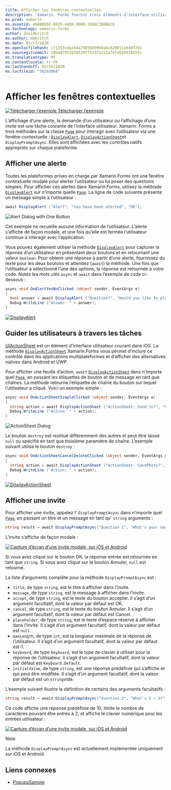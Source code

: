 ```yaml
---
title: Afficher les fenêtres contextuelles
description: 'Xamarin. Forms fournit trois éléments d’interface utilisateur de type popup : une alerte, une feuille d’action et une invite. Cet article montre comment utiliser les API d’alerte, de feuille d’action et d’invite pour afficher des boîtes de dialogue qui demandent aux utilisateurs des questions simples, guident les utilisateurs par le biais de tâches et affichent des invites.'
ms.prod: xamarin
ms.assetid: 46AB0D5E-0025-4A8A-9D00-3E66C3D0BA2E
ms.technology: xamarin-forms
author: davidbritch
ms.author: dabritch
ms.date: 01/17/2020
ms.openlocfilehash: c71153cdaa94a7983b89968abc828011a648f2b1
ms.sourcegitcommit: 10b4d7952d78f20f753372c53af6feb16918555c
ms.translationtype: MT
ms.contentlocale: fr-FR
ms.lasthandoff: 02/26/2020
ms.locfileid: "78293064"
---
```

# <a name="display-pop-ups"></a>Afficher les fenêtres contextuelles

[![Télécharger l’exemple](~/media/shared/download.png) Télécharger l’exemple](https://docs.microsoft.com/samples/xamarin/xamarin-forms-samples/navigation-pop-ups)

L’affichage d’une alerte, la demande d’un utilisateur ou l’affichage d’une invite est une tâche courante de l’interface utilisateur. Xamarin. Forms a trois méthodes sur la classe [`Page`](xref:Xamarin.Forms.Page) pour interagir avec l’utilisateur via une fenêtre contextuelle : [`DisplayAlert`](xref:Xamarin.Forms.Page.DisplayAlert*), [`DisplayActionSheet`](xref:Xamarin.Forms.Page.DisplayActionSheet*)et `DisplayPromptAsync`. Elles sont affichées avec les contrôles natifs appropriés sur chaque plateforme.

## <a name="display-an-alert"></a>Afficher une alerte

Toutes les plateformes prises en charge par Xamarin.Forms ont une fenêtre contextuelle modale pour alerter l’utilisateur ou lui poser des questions simples. Pour afficher ces alertes dans Xamarin.Forms, utilisez la méthode [`DisplayAlert`](xref:Xamarin.Forms.Page.DisplayAlert*) sur n’importe quelle [`Page`](xref:Xamarin.Forms.Page). La ligne de code suivante présente un message simple à l’utilisateur :

```csharp
await DisplayAlert ("Alert", "You have been alerted", "OK");
```

![](pop-ups-images/alert.png "Alert Dialog with One Button")

Cet exemple ne recueille aucune information de l’utilisateur. L’alerte s’affiche de façon modale, et une fois qu’elle est fermée l’utilisateur continue à interagir avec l’application.

Vous pouvez également utiliser la méthode [`DisplayAlert`](xref:Xamarin.Forms.Page.DisplayAlert*) pour capturer la réponse d’un utilisateur en présentant deux boutons et en retournant une valeur `boolean`. Pour obtenir une réponse à partir d’une alerte, fournissez du texte pour les deux boutons et attendez (`await`) la méthode. Une fois que l’utilisateur a sélectionné l’une des options, la réponse est retournée à votre code. Notez les mots clés `async` et `await` dans l’exemple de code ci-dessous :

```csharp
async void OnAlertYesNoClicked (object sender, EventArgs e)
{
  bool answer = await DisplayAlert ("Question?", "Would you like to play a game", "Yes", "No");
  Debug.WriteLine ("Answer: " + answer);
}
```

[![DisplayAlert](pop-ups-images/alert2-sml.png "Boîte de dialogue d’alerte avec deux boutons")](pop-ups-images/alert2.png#lightbox "Boîte de dialogue d’alerte avec deux boutons")

## <a name="guide-users-through-tasks"></a>Guider les utilisateurs à travers les tâches

[UIActionSheet](https://developer.apple.com/library/ios/documentation/uikit/reference/uiactionsheet_class/Reference/Reference.html) est un élément d’interface utilisateur courant dans iOS. La méthode [`DisplayActionSheet`](xref:Xamarin.Forms.Page.DisplayActionSheet*) Xamarin.Forms vous permet d’inclure ce contrôle dans les applications multiplateformes et d’afficher des alternatives natives dans Android et UWP.

Pour afficher une feuille d’action, `await` [`DisplayActionSheet`](xref:Xamarin.Forms.Page.DisplayActionSheet*) dans n’importe quel [`Page`](xref:Xamarin.Forms.Page), en passant les étiquettes de bouton et de message en tant que chaînes. La méthode retourne l’étiquette de chaîne du bouton sur lequel l’utilisateur a cliqué. Voici un exemple simple :

```csharp
async void OnActionSheetSimpleClicked (object sender, EventArgs e)
{
  string action = await DisplayActionSheet ("ActionSheet: Send to?", "Cancel", null, "Email", "Twitter", "Facebook");
  Debug.WriteLine ("Action: " + action);
}
```

![](pop-ups-images/action.png "ActionSheet Dialog")

Le bouton `destroy` est restitué différemment des autres et peut être laissé `null` ou spécifié en tant que troisième paramètre de chaîne. L’exemple suivant utilise le bouton `destroy` :

```csharp
async void OnActionSheetCancelDeleteClicked (object sender, EventArgs e)
{
  string action = await DisplayActionSheet ("ActionSheet: SavePhoto?", "Cancel", "Delete", "Photo Roll", "Email");
  Debug.WriteLine ("Action: " + action);
}
```

[![DisplayActionSheet](pop-ups-images/action2-sml.png "Boîte de dialogue de la feuille d’action avec le bouton détruire")](pop-ups-images/action2.png#lightbox "Boîte de dialogue de la feuille d’action avec le bouton détruire")

## <a name="display-a-prompt"></a>Afficher une invite

Pour afficher une invite, appelez l' `DisplayPromptAsync` dans n’importe quel [`Page`](xref:Xamarin.Forms.Page), en passant un titre et un message en tant qu' `string` arguments :

```csharp
string result = await DisplayPromptAsync("Question 1", "What's your name?");
```

L’invite s’affiche de façon modale :

[![Capture d’écran d’une invite modale, sur iOS et Android](pop-ups-images/simple-prompt.png "Invite modale")](pop-ups-images/simple-prompt-large.png#lightbox "Invite modale")

Si vous avez cliqué sur le bouton OK, la réponse entrée est retournée en tant que `string`. Si vous avez cliqué sur le bouton Annuler, `null` est retourné.

La liste d’arguments complète pour la méthode `DisplayPromptAsync` est :

- `title`, de type `string`, est le titre à afficher dans l’invite.
- `message`, de type `string`, est le message à afficher dans l’invite.
- `accept`, de type `string`, est le texte du bouton accepter. Il s’agit d’un argument facultatif, dont la valeur par défaut est OK.
- `cancel`, de type `string`, est le texte du bouton Annuler. Il s’agit d’un argument facultatif, dont la valeur par défaut est Cancel.
- `placeholder`, de type `string`, est le texte d’espace réservé à afficher dans l’invite. Il s’agit d’un argument facultatif, dont la valeur par défaut est `null`.
- `maxLength`, de type `int`, est la longueur maximale de la réponse de l’utilisateur. Il s’agit d’un argument facultatif, dont la valeur par défaut est-1.
- `keyboard`, de type `Keyboard`, est le type de clavier à utiliser pour la réponse de l’utilisateur. Il s’agit d’un argument facultatif, dont la valeur par défaut est `Keyboard.Default`.
- `initialValue`, de type `string`, est une réponse prédéfinie qui s’affiche et qui peut être modifiée. Il s’agit d’un argument facultatif, dont la valeur par défaut est un `string`vide.

L’exemple suivant illustre la définition de certains des arguments facultatifs :

```csharp
string result = await DisplayPromptAsync("Question 2", "What's 5 + 5?", initialValue: "10", maxLength: 2, keyboard: Keyboard.Numeric);
```

Ce code affiche une réponse prédéfinie de 10, limite le nombre de caractères pouvant être entrés à 2, et affiche le clavier numérique pour les entrées utilisateur :

[![Capture d’écran d’une invite modale, sur iOS et Android](pop-ups-images/keyboard-prompt.png "Invite modale")](pop-ups-images/keyboard-prompt-large.png#lightbox "Invite modale")

> [!NOTE]
> La méthode `DisplayPromptAsync` est actuellement implémentée uniquement sur iOS et Android.

## <a name="related-links"></a>Liens connexes

- [PopupsSample](https://docs.microsoft.com/samples/xamarin/xamarin-forms-samples/navigation-pop-ups)
